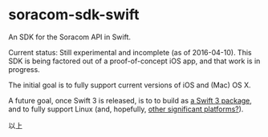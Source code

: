 # soracom-sdk-swift

An SDK for the Soracom API in Swift.

Current status: Still experimental and incomplete (as of 2016-04-10). This SDK is being factored out of a proof-of-concept iOS app, and that work is in progress.

The initial goal is to fully support current versions of iOS and (Mac) OS X.

A future goal, once Swift 3 is released, is to to build as [a Swift 3 package](https://swift.org/package-manager/#conceptual-overview), and to fully support Linux (and, hopefully, [other significant platforms?](http://thenextweb.com/dd/2016/04/07/google-facebook-uber-swift/)). 




以上
